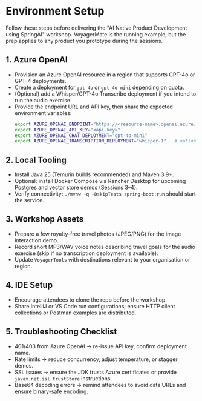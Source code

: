 # Environment Setup

Follow these steps before delivering the "AI Native Product Development using SpringAI" workshop. VoyagerMate is the
running example, but the prep applies to any product you prototype during the sessions.

## 1. Azure OpenAI

- Provision an Azure OpenAI resource in a region that supports GPT-4o or GPT-4 deployments.
- Create a deployment for `gpt-4o` or `gpt-4o-mini` depending on quota.
- (Optional) add a Whisper/GPT-4o Transcribe deployment if you intend to run the audio exercise.
- Provide the endpoint URL and API key, then share the expected environment variables:
  ```bash
  export AZURE_OPENAI_ENDPOINT="https://<resource-name>.openai.azure.com"
  export AZURE_OPENAI_API_KEY="<api-key>"
  export AZURE_OPENAI_CHAT_DEPLOYMENT="gpt-4o-mini"
  export AZURE_OPENAI_TRANSCRIPTION_DEPLOYMENT="whisper-1"   # optional
  ```

## 2. Local Tooling

- Install Java 25 (Temurin builds recommended) and Maven 3.9+.
- Optional: install Docker Compose via Rancher Desktop for upcoming Postgres and vector store demos (Sessions 3–4).
- Verify connectivity: `./mvnw -q -DskipTests spring-boot:run` should start the service.

## 3. Workshop Assets

- Prepare a few royalty-free travel photos (JPEG/PNG) for the image interaction demo.
- Record short MP3/WAV voice notes describing travel goals for the audio exercise (skip if no transcription deployment
  is available).
- Update `VoyagerTools` with destinations relevant to your organisation or region.

## 4. IDE Setup

- Encourage attendees to clone the repo before the workshop.
- Share IntelliJ or VS Code run configurations; ensure HTTP client collections or Postman examples are distributed.

## 5. Troubleshooting Checklist

- 401/403 from Azure OpenAI → re-issue API key, confirm deployment name.
- Rate limits → reduce concurrency, adjust temperature, or stagger demos.
- SSL issues → ensure the JDK trusts Azure certificates or provide `javax.net.ssl.trustStore` instructions.
- Base64 decoding errors → remind attendees to avoid data URLs and ensure binary-safe encoding.

